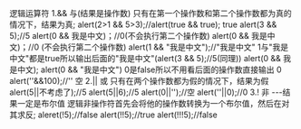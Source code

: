 逻辑运算符
1.&& 与(结果是操作数)
只有在第一个操作数和第二个操作数都为真的情况下，结果为真;
alert(2>1 && 5>3);//alert(true && true); true
alert(3 && 5);//5
alert(0 && 我是中文)；//0(不会执行第二个操作数)
alert(0 && 我是中文)；//0 (不会执行第二个操作数)
alert(1 && "我是中文");//"我是中文" 1与"我是中文"都是true所以输出后面的"我是中文"(alert(3 && 5);//5(同理))
alert(0 && 我是中文); 
alert(0 && "我是中文")
0是false所以不用看后面的操作数直接输出 0
alert(''&&100);//''  空
2.|| 或
只有在两个操作数都为假的情况下，结果为假
alert(5||不考虑了);//5
alert(5||6);//5
alert(0||'');//空
alert(''||0);//0
3.! 非 ---结果一定是布尔值
逻辑非操作符首先会将他的操作数转换为一个布尔值，然后在对其求反;
aleret(!5);//false
alert(!!5);//true
alert(!!!5);//false